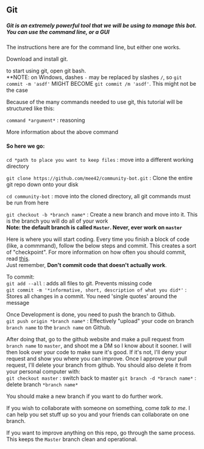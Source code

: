 ## Git

##### Git is an extremely powerful tool that we will be using to manage this bot. You can use the command line, or a GUI

The instructions here are for the command line, but either one works.

Download and install git. 


to start using git, open git bash. <br>
**NOTE: on Windows, dashes `-` may be replaced by slashes `/`, so `git commit -m 'asdf'` MIGHT BECOME `git commit /m 'asdf'`. This might not be the case

Because of the many commands needed to use git, this tutorial will be structured like this:

`command *argument*`  :   reasoning

More information about the above command

#### So here we go:
`cd *path to place you want to keep files`  :  move into a different working directory

`git clone https://github.com/mee42/community-bot.git`  :  Clone the entire git repo down onto your disk

`cd community-bot`  :  move into the cloned directory, all git commands must be run from here

`git checkout -b *branch name*`  :  Create a new branch and move into it. This is the branch you will do all of your work
<br>**Note: the default branch is called `Master`. Never, ever work on `master`**

Here is where you will start coding. Every time you finish a block of code (like, a commmand), follow the below steps and commit.
This creates a sort of "checkpoint". For more information on how often you should commit, read 
[this](https://stackoverflow.com/questions/107264/how-often-to-commit-changes-to-source-control). 
<br>Just remember, **Don't commit code that doesn't actually work**.

To commit:<br>
`git add --all`  :   adds all files to git. Prevents missing code<br>
`git commit -m '*informative, short, description of what you did*'`  :  Stores all changes in a commit. 
You need 'single quotes' around the message

Once Development is done, you need to push the branch to Github.<br>
`git push origin *branch name*`  :  Effectively "upload" your code on branch `branch name` to the `branch name` on Github.

After doing that, go to the github website and make a pull request from `branch name` to `master`,
and shoot me a DM so I know about it sooner. 
I will then look over your code to make sure it's good. If it's not, I'll deny your request and show you where you can improve.
Once I approve your pull request, I'll delete your branch from github. You should also delete it from your personal computer with:<br>
`git checkout master`  :  switch back to master
`git branch -d *branch name*`  :  delete branch `*branch name*`

You should make a new branch if you want to do further work.

If you wish to collaborate with someone on something, come *talk to me*. I can help you set stuff up so you and your friends can collaborate on one branch.

If you want to improve anything on this repo, go through the same process. This keeps the `Master` branch clean and operational.

